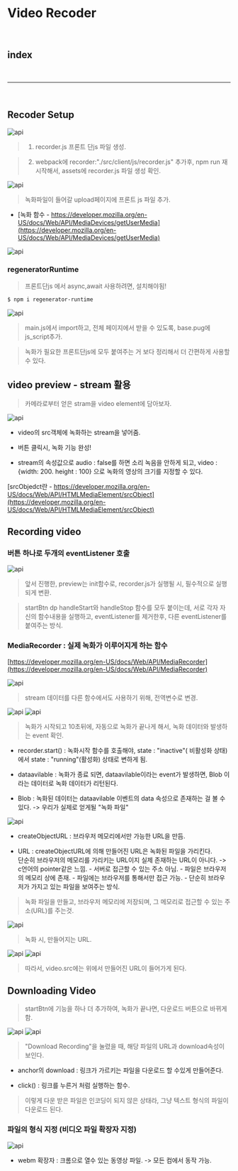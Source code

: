 # Video Recoder

<br>

## index



<br>

---

<br>



## Recoder Setup

![api](/Image/Express/z15.png)

> 1. recorder.js 프론트 단js 파일 생성.
 
> 2. webpack에 recorder:"./src/client/js/recorder.js" 추가후, npm run 재시작해서, assets에 recorder.js 파일 생성 확인.


![api](/Image/Express/z16.png)

> 녹화파일이 들어갈 upload페이지에 프론트 js 파일 추가.

* [녹화 함수 - https://developer.mozilla.org/en-US/docs/Web/API/MediaDevices/getUserMedia](https://developer.mozilla.org/en-US/docs/Web/API/MediaDevices/getUserMedia)

![api](/Image/Express/z17.png)


### regeneratorRuntime

> 프론트단js 에서 async,await 사용하려면, 설치해야됨!

```bash
$ npm i regenerator-runtime
```

![api](/Image/Express/z18.png)

> main.js에서  import하고, 전체 페이지에서 받을 수 있도록, base.pug에 js_script추가.

> 녹화가 필요한 프론트단js에 모두 붙여주는 거 보다 정리해서 더 간편하게 사용할 수 있다.


## video preview - stream 활용

> 카메라로부터 얻은 stram을 video element에 담아보자.

![api](/Image/Express/z19.png)

* video의 src객체에 녹화하는 stream을 넣어줌.

* 버튼 클릭시, 녹화 기능 완성!

* stream의 속성값으로 audio : false를 하면 소리 녹음을 안하게 되고, video : {width: 200. height : 100} 으로 녹화의 영상의 크기를 지정할 수 있다.

[srcObjedct란 - https://developer.mozilla.org/en-US/docs/Web/API/HTMLMediaElement/srcObject](https://developer.mozilla.org/en-US/docs/Web/API/HTMLMediaElement/srcObject)


## Recording video

### 버튼 하나로 두개의 eventListener 호출

![api](/Image/Express/z20.png)

> 앞서 진행한, preview는 init함수로, recorder.js가 실행될 시, 필수적으로 실행되게 변환.

> startBtn dp handleStart와 handleStop 함수를 모두 붙이는데, 서로 각자 자신의 함수내용을 실행하고, eventListener를 제거한후, 다른 eventListener를 붙여주는 방식.



### MediaRecorder : 실제 녹화가 이루어지게 하는 함수

[https://developer.mozilla.org/en-US/docs/Web/API/MediaRecorder](https://developer.mozilla.org/en-US/docs/Web/API/MediaRecorder)

![api](/Image/Express/z21.png)

> stream 데이터를 다른 함수에서도 사용하기 위해, 전역변수로 변경.

![api](/Image/Express/z22.png)
![api](/Image/Express/z23.png)

> 녹화가 시작되고 10초뒤에, 자동으로 녹화가 끝나게 해서, 녹화 데이터와 발생하는 event 확인.

* recorder.start() : 녹화시작 함수를 호출해야, state : "inactive"( 비활성화 상태)에서 state : "running"(활성화) 상태로 변하게 됨.

* dataavilable : 녹화가 종료 되면, dataavilable이라는 event가 발생하면, Blob 이라는 데이터로 녹화 데이터가 리턴된다.

* Blob : 녹화된 데이터는 dataavilable 이벤트의 data 속성으로 존재하는 걸 볼 수 있다.
        -> 우리가 실제로 얻게될 "녹화 파일"


![api](/Image/Express/z24.png)


* createObjectURL : 브라우저 메모리에서만 가능한 URL을 만듬.

* URL : createObjectURL에 의해 만들어진 URL은 녹화된 파일을 가리킨다.<br>
        단순히 브라우저의 메모리를 가리키는 URL이지 실제 존재하는 URL이 아니다.
        -> c언어의 pointer같은 느낌.
        - 서버로 접근할 수 있는 주소 아님.
        - 파일은 브라우저의 메모리 상에 존재.
        - 파일에는 브라우저를 통해서만 접근 가능.
        - 단순히 브라우저가 가지고 있는 파일을 보여주는 방식.
> 녹화 파일을 만들고, 브라우저 메모리에 저장되며, 그 메모리로 접근할 수 있는 주소(URL)를 주는것.

![api](/Image/Express/z25.png)

> 녹화 시, 만들어지는 URL.

![api](/Image/Express/z26.png)
![api](/Image/Express/z27.png)

> 따라서, video.src에는 위에서 만들어진 URL이 들어가게 된다.


## Downloading Video

> startBtn에 기능을 하나 더 추가하여, 녹화가 끝나면, 다운로드 버튼으로 바뀌게 함.

![api](/Image/Express/z28.png)
![api](/Image/Express/z29.png)

> "Download Recording"을 눌렸을 때, 해당 파일의 URL과 download속성이 보인다.

* anchor의 download : 링크가 가르키는 파일을 다운로드 할 수있게 만들어준다.

* click() : 링크를 누른거 처럼 실행하는 함수.

> 이렇게 다운 받은 파일은 인코딩이 되지 않은 상태라, 그냥 텍스트 형식의 파일이 다운로드 된다.


### 파일의 형식 지정 (비디오 파일 확장자 지정)

![api](/Image/Express/z30.png)

* webm 확장자 : 크롬으로 열수 있는 동영상 파일. -> 모든 컴에서 동작 가능.



























